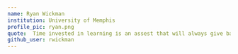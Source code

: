 ```yaml
---
name: Ryan Wickman
institution: University of Memphis
profile_pic: ryan.png 
quote:  Time invested in learning is an assest that will always give back high returns 
github_user: rwickman
---
```

